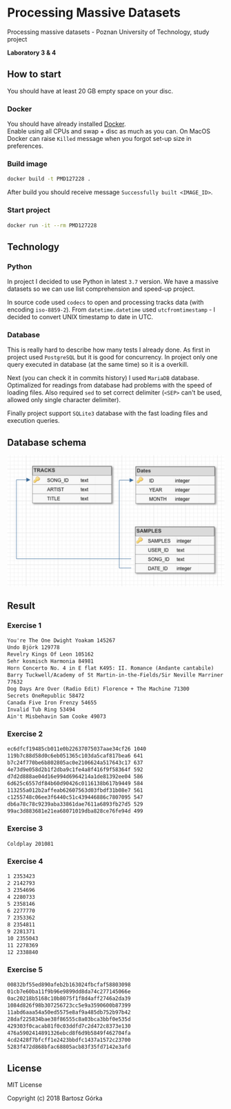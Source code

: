 # Processing Massive Datasets
Processing massive datasets - Poznan University of Technology, study project

__Laboratory 3 & 4__

## How to start
You should have at least 20 GB empty space on your disc.

### Docker
You should have already installed [Docker](https://www.docker.com).  
Enable using all CPUs and swap + disc as much as you can.
On MacOS Docker can raise `Killed` message when you forgot set-up size in preferences.

### Build image
```bash
docker build -t PMD127228 .
```

After build you should receive message `Successfully built <IMAGE_ID>`.

### Start project
```bash
docker run -it --rm PMD127228
```

## Technology
### Python
In project I decided to use Python in latest `3.7` version.
We have a massive datasets so we can use list comprehension and speed-up project.

In source code used `codecs` to open and processing tracks data (with encoding `iso-8859-2`).
From `datetime.datetime` used `utcfromtimestamp` - I decided to convert UNIX timestamp to date in UTC.

### Database
This is really hard to describe how many tests I already done.
As first in project used `PostgreSQL` but it is good for concurrency.
In project only one query executed in database (at the same time) so it is a overkill.

Next (you can check it in commits history) I used `MariaDB` database.
Optimalized for readings from database had problems with the speed of loading files.
Also required `sed` to set correct delimiter (`<SEP>` can't be used, allowed only single character delimiter).

Finally project support `SQLite3` database with the fast loading files and execution queries.

## Database schema
![Database schema](schema.png)

## Result
### Exercise 1
```
You're The One Dwight Yoakam 145267
Undo Björk 129778
Revelry Kings Of Leon 105162
Sehr kosmisch Harmonia 84981
Horn Concerto No. 4 in E flat K495: II. Romance (Andante cantabile) Barry Tuckwell/Academy of St Martin-in-the-Fields/Sir Neville Marriner 77632
Dog Days Are Over (Radio Edit) Florence + The Machine 71300
Secrets OneRepublic 58472
Canada Five Iron Frenzy 54655
Invalid Tub Ring 53494
Ain't Misbehavin Sam Cooke 49073
```

### Exercise 2
```
ec6dfcf19485cb011e0b22637075037aae34cf26 1040
119b7c88d58d0c6eb051365c103da5caf817bea6 641
b7c24f770be6b802805ac0e2106624a517643c17 637
4e73d9e058d2b1f2dba9c1fe4a8f416f9f58364f 592
d7d2d888ae04d16e994d6964214a1de81392ee04 586
6d625c6557df84b60d90426c0116138b617b9449 584
113255a012b2affeab62607563d03fbdf31b08e7 561
c1255748c06ee3f6440c51c439446886c7807095 547
db6a78c78c9239aba33861dae7611a6893fb27d5 529
99ac3d883681e21ea68071019dba828ce76fe94d 499
```

### Exercise 3
```
Coldplay 201081
```

### Exercise 4
```
1 2353423
2 2142793
3 2354696
4 2280733
5 2358146
6 2277770
7 2353362
8 2354811
9 2281371
10 2355043
11 2278369
12 2338840
```

### Exercise 5
```
00832bf55ed890afeb2b163024fbcfaf58803098
01cb7e60ba11f9b96e9899dd8da74c277145066e
0ac20218b5168c10b8075f1f8d4aff2746a2da39
1084d826f98b307256723cc5e9a3590600b87399
11abd6aaa54a50ed5575e8af9a485db752b97b42
28daf225834bae38f86555c8a03bca3bbf0e535d
429303f0cacab81f0c03ddfd7c2d472c8373e130
476a5902414891326ebcd8f6d9b5849f462704fa
4cd2428f7bfcff1e2423bbdfc1437a1572c23700
5283f472d868bfac68805acb83f35fd7142e3afd
```

## License
MIT License

Copyright (c) 2018 Bartosz Górka
